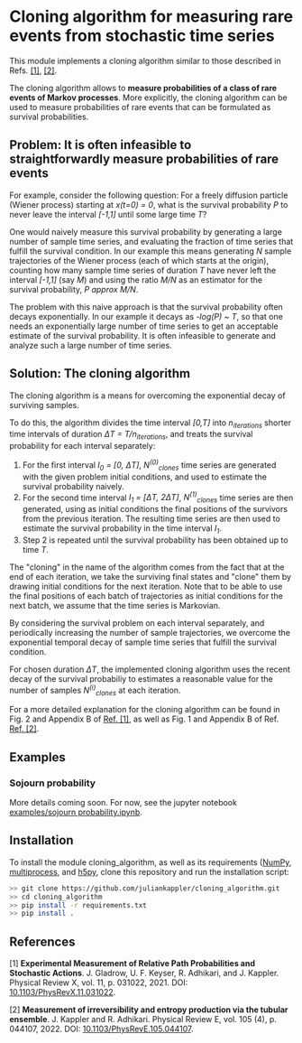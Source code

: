 # Cloning algorithm for measuring rare events from stochastic time series

This module implements a cloning algorithm similar to those described in Refs. <a href="#ref_1">[1]</a>, 
<a href="#ref_2">[2]</a>.

The cloning algorithm allows to <b>measure probabilities of a class of rare events of 
Markov processes</b>. More explicitly, the cloning algorithm can be used to measure probabilities of rare events that
can be formulated as survival probabilities.

## <a id="problem_statement"> Problem: It is often infeasible to straightforwardly measure probabilities of rare events

For example, consider the following question: For a freely diffusion particle (Wiener 
process) starting at <i>x(t=0) = 0</i>, what is the survival probability <i>P</i> to never 
leave the interval <i>[-1,1]</i> until some large time <i>T</i>?

One would naively measure this survival probability by generating a large
number of sample time series, and evaluating the fraction of time series that fulfill the
survival condition. 
In our example this means generating <i>N</i> sample trajectories of the Wiener process (each of which starts at the origin),
counting how many 
sample time series of duration <i>T</i> have never left the interval
<i>[-1,1]</i> (say <i>M</i>) and using the ratio <i>M/N</i> as an estimator 
for the survival probability, <i>P approx M/N</i>.

The problem with this naive approach is that the survival probability 
often decays exponentially. In our example it decays as <i>-log(P) ~ T</i>,
so that one needs an exponentially large number of time series to get an
acceptable estimate of the survival probability. It is often infeasible to generate
and analyze such a large number of time series.

## <a id="cloning_algorithm"> Solution: The cloning algorithm

The cloning algorithm is a means for overcoming the exponential decay of 
surviving samples.

To do this, the algorithm divides the time interval <i>[0,T]</i> into
 <i>n<sub>iterations</sub></i> shorter time intervals of duration <i>&Delta;T = T/n<sub>iterations</sub></i>,
 and treats the survival probability for each interval separately:
 
1. For the first interval <i>I<sub>0</sub> = [0, &Delta;T]</i>, <i>N<sup>(0)</sup><sub>clones</sub></i> time series are generated with the
given problem initial conditions, and used to estimate the survival probability naively.
2. For the second time interval <i>I<sub>1</sub> = [&Delta;T, 2&Delta;T]</i>,  <i>N<sup>(1)</sup><sub>clones</sub></i> time series are then generated,
using as initial conditions the final positions of the survivors from the previous iteration. The resulting time series are then used to estimate the survival probability in the time interval <i>I<sub>1</sub></i>.
3. Step 2 is repeated until the survival probability has been obtained up to time <i>T</i>.

The "cloning" in the name of the  algorithm comes from the fact that at the end of
each iteration, we take the surviving final states and "clone" them by drawing
initial conditions for the next iteration. Note that to be able to use the final positions of
each batch of trajectories as initial conditions for the next batch, we assume
that the time series is Markovian.

By considering the survival problem on each interval separately, and periodically increasing
the number of sample trajectories, we overcome the 
exponential temporal decay of sample time series that fulfill the 
survival condition. 

For chosen duration <i>&Delta;T</i>, the implemented cloning algorithm 
uses the recent decay of the survival probabiliy to estimates a reasonable value for
the number of samples
<i>N<sup>(i)</sup><sub>clones</sub></i> at each iteration.

For a more detailed explanation for the cloning algorithm can be found
in Fig. 2 and Appendix B of <a href="#ref_1">Ref. [1]</a>, as well as Fig. 1 and Appendix B 
of Ref. <a href="#ref_2">Ref. [2]</a>. 


## <a id="examples"> Examples
  
### <a id="example_sojourn"> Sojourn probability

More details coming soon. For now, see the jupyter notebook [examples/sojourn probability.ipynb](examples/sojourn%20probability.ipynb).


## <a id="installation">  Installation

To install the module cloning_algorithm, as well as its requirements ([NumPy](https://numpy.org/), [multiprocess](https://pypi.org/project/multiprocess/), and [h5py](https://pypi.org/project/h5py/), clone this repository and run the installation script:

```bash
>> git clone https://github.com/juliankappler/cloning_algorithm.git
>> cd cloning_algorithm
>> pip install -r requirements.txt
>> pip install .
```


## <a id="references"> References

<a id="ref_1">[1] **Experimental Measurement of Relative Path Probabilities and Stochastic Actions**. J. Gladrow, U. F. Keyser, R. Adhikari, and J. Kappler. Physical Review X, vol. 11, p. 031022, 2021. DOI: [10.1103/PhysRevX.11.031022](https://doi.org/10.1103/PhysRevX.11.031022).</a>

<a id="ref_2">[2] **Measurement of irreversibility and entropy production via the tubular ensemble**. J. Kappler and R. Adhikari. Physical Review E, vol. 105 (4), p. 044107, 2022. DOI: [10.1103/PhysRevE.105.044107](https://doi.org/10.1103/PhysRevE.105.044107).</a>
